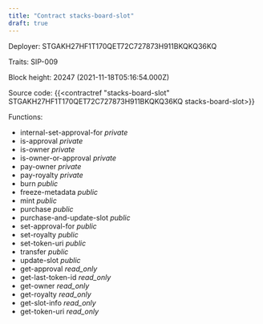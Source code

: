```yaml
---
title: "Contract stacks-board-slot"
draft: true
---
```

Deployer: STGAKH27HF1T170QET72C727873H911BKQKQ36KQ

Traits:
SIP-009 



Block height: 20247 (2021-11-18T05:16:54.000Z)

Source code: {{<contractref "stacks-board-slot" STGAKH27HF1T170QET72C727873H911BKQKQ36KQ stacks-board-slot>}}

Functions:

* internal-set-approval-for _private_
* is-approval _private_
* is-owner _private_
* is-owner-or-approval _private_
* pay-owner _private_
* pay-royalty _private_
* burn _public_
* freeze-metadata _public_
* mint _public_
* purchase _public_
* purchase-and-update-slot _public_
* set-approval-for _public_
* set-royalty _public_
* set-token-uri _public_
* transfer _public_
* update-slot _public_
* get-approval _read_only_
* get-last-token-id _read_only_
* get-owner _read_only_
* get-royalty _read_only_
* get-slot-info _read_only_
* get-token-uri _read_only_

